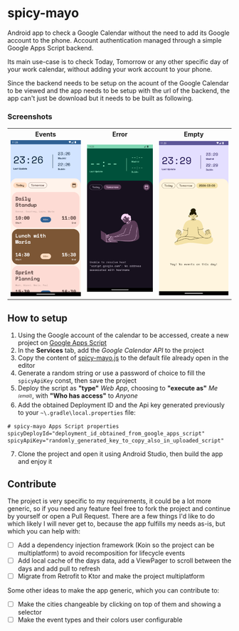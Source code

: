 # spicy-mayo

Android app to check a Google Calendar without the need to add its Google account to the phone. Account authentication managed through a simple Google Apps Script backend.

Its main use-case is to check Today, Tomorrow or any other specific day of your work calendar, without adding your work account to your phone.

Since the backend needs to be setup on the acount of the Google Calendar to be viewed and the app needs to be setup with the url of the backend, the app can't just be download but it needs to be built as following.

### Screenshots

 <table>
  <tr>
    <th>Events</th>
    <th>Error</th>
    <th>Empty</th>
  </tr>
  <tr>
    <td><img src="docs/screenshot-1.png"/></td>
    <td><img src="docs/screenshot-2.png"/></td>
    <td><img src="docs/screenshot-3.png"/></td>
  </tr>
</table> 

## How to setup

1. Using the Google account of the calendar to be accessed, create a new project on [Google Apps Script](https://script.google.com/home)
2. In the **Services** tab, add the <i>Google Calendar API</i> to the project
3. Copy the content of [spicy-mayo.js](spicy-mayo.js) to the default file already open in the editor
4. Generate a random string or use a password of choice to fill the `spicyApiKey` const, then save the project
5. Deploy the script as **"type"** <i>Web App</i>, choosing to **"execute as"** <i>Me <sub><sup>(email)</sup></sub></i>, with **"Who has access"** to <i>Anyone</i>
6. Add the obtained Deployment ID and the Api key generated previously to your `~\.gradle\local.properties` file:

  ```properties
  # spicy-mayo Apps Script properties
  spicyDeployId="deployment_id_obtained_from_google_apps_script"
  spicyApiKey="randomly_generated_key_to_copy_also_in_uploaded_script"
  ```
7. Clone the project and open it using Android Studio, then build the app and enjoy it

## Contribute

The project is very specific to my requirements, it could be a lot more generic, so if you need any feature feel free to fork the project and continue by yourself or open a Pull Request. There are a few things I'd like to do which likely I will never get to, because the app fulfills my needs as-is, but which you can help with:

* [ ] Add a dependency injection framework (Koin so the project can be multiplatform) to avoid recomposition for lifecycle events
* [ ] Add local cache of the days data, add a ViewPager to scroll between the days and add pull to refresh
* [ ] Migrate from Retrofit to Ktor and make the project multiplatform

Some other ideas to make the app generic, which you can contribute to:

* [ ] Make the cities changeable by clicking on top of them and showing a selector
* [ ] Make the event types and their colors user configurable
